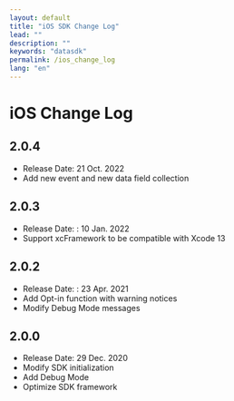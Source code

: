```yaml
---
layout: default
title: "iOS SDK Change Log"
lead: ""
description: ""
keywords: "datasdk"
permalink: /ios_change_log
lang: "en"
---
```

# iOS Change Log

## 2.0.4

* Release Date: 21 Oct. 2022
* Add new event and new data field collection

## 2.0.3

* Release Date: : 10 Jan. 2022
* Support xcFramework to be compatible with Xcode 13

## 2.0.2

* Release Date: : 23 Apr. 2021
* Add Opt-in function with warning notices
* Modify Debug Mode messages

## 2.0.0

* Release Date: 29 Dec. 2020
* Modify SDK initialization
* Add Debug Mode
* Optimize SDK framework
